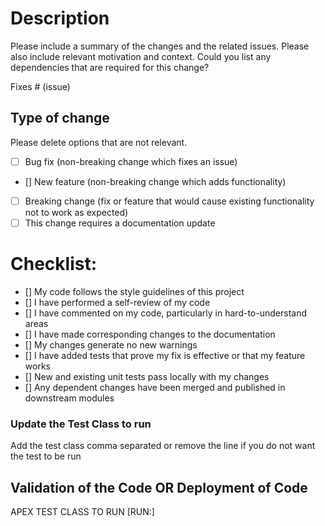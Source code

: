 # Description

Please include a summary of the changes and the related issues. Please also include relevant motivation and context. Could you list any dependencies that are required for this change?

Fixes # (issue)

## Type of change

Please delete options that are not relevant.

- [ ] Bug fix (non-breaking change which fixes an issue)
- [] New feature (non-breaking change which adds functionality)
- [ ] Breaking change (fix or feature that would cause existing functionality not to work as expected)
- [ ] This change requires a documentation update

# Checklist:

- [] My code follows the style guidelines of this project
- [] I have performed a self-review of my code
- [] I have commented on my code, particularly in hard-to-understand areas
- [] I have made corresponding changes to the documentation
- [] My changes generate no new warnings
- [] I have added tests that prove my fix is effective or that my feature works
- [] New and existing unit tests pass locally with my changes
- [] Any dependent changes have been merged and published in downstream modules

### Update the Test Class to run
Add the test class comma separated or remove the line if you do not want the test to be run

## Validation of the Code OR Deployment of Code
APEX TEST CLASS TO RUN [RUN:]